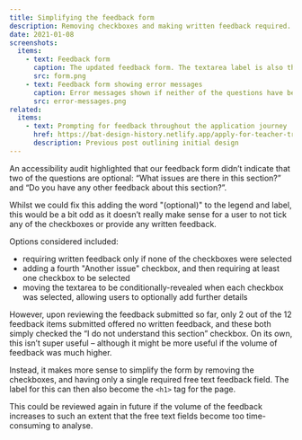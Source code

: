 ```yaml
---
title: Simplifying the feedback form
description: Removing checkboxes and making written feedback required.
date: 2021-01-08
screenshots:
  items:
    - text: Feedback form
      caption: The updated feedback form. The textarea label is also the `<h1>` title for the page.
      src: form.png
    - text: Feedback form showing error messages
      caption: Error messages shown if neither of the questions have been answered.
      src: error-messages.png
related:
  items:
    - text: Prompting for feedback throughout the application journey
      href: https://bat-design-history.netlify.app/apply-for-teacher-training/feedback-component/
      description: Previous post outlining initial design
---
```


An accessibility audit highlighted that our feedback form didn’t indicate that two of the questions are optional: “What issues are there in this section?” and “Do you have any other feedback about this section?”.

Whilst we could fix this adding the word "(optional)" to the legend and label, this would be a bit odd as it doesn’t really make sense for a user to not tick any of the checkboxes or provide any written feedback.

Options considered included:

* requiring written feedback only if none of the checkboxes were selected
* adding a fourth "Another issue" checkbox, and then requiring at least one checkbox to be selected
* moving the textarea to be conditionally-revealed when each checkbox was selected, allowing users to optionally add further details

However, upon reviewing the feedback submitted so far, only 2 out of the 12 feedback items submitted offered no written feedback, and these both simply checked the “I do not understand this section” checkbox. On its own, this isn’t super useful – although it might be more useful if the volume of feedback was much higher.

Instead, it makes more sense to simplify the form by removing the checkboxes, and having only a single required free text feedback field. The label for this can then also become the `<h1>` tag for the page.

This could be reviewed again in future if the volume of the feedback increases to such an extent that the free text fields become too time-consuming to analyse.
